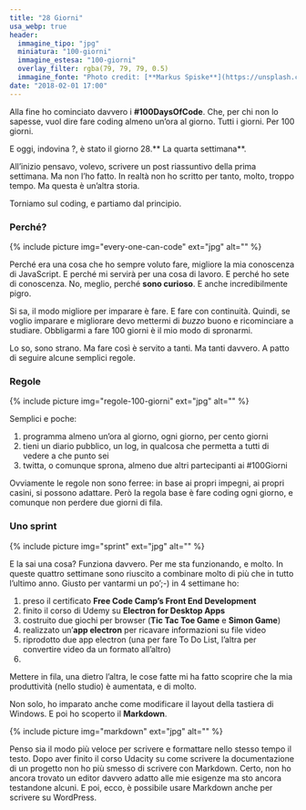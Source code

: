 ```yaml
---
title: "28 Giorni"
usa_webp: true
header:
  immagine_tipo: "jpg"
  miniatura: "100-giorni"
  immagine_estesa: "100-giorni"
  overlay_filter: rgba(79, 79, 79, 0.5)
  immagine_fonte: "Photo credit: [**Markus Spiske**](https://unsplash.com/@markusspiske)"
date: "2018-02-01 17:00"
---
```


Alla fine ho cominciato davvero i **#100DaysOfCode**. Che, per chi non lo sapesse, vuol dire fare coding almeno un’ora al giorno. Tutti i giorni. Per 100 giorni.

E oggi, indovina ?, è stato il giorno 28.** La quarta settimana**.

All’inizio pensavo, volevo, scrivere un post riassuntivo della prima settimana. Ma non l’ho fatto. In realtà non ho scritto per tanto, molto, troppo tempo. Ma questa è un’altra storia.

Torniamo sul coding, e partiamo dal principio.

### Perché?

{% include picture img="every-one-can-code" ext="jpg" alt="" %}

Perché era una cosa che ho sempre voluto fare, migliore la mia conoscenza di JavaScript. E perché mi servirà per una cosa di lavoro. E perché ho sete di conoscenza. No, meglio, perché **sono curioso**. E anche incredibilmente pigro.

Si sa, il modo migliore per imparare è fare. E fare con continuità. Quindi, se voglio imparare e migliorare devo mettermi di _buzzo_ buono e ricominciare a studiare. Obbligarmi a fare 100 giorni è il mio modo di spronarmi.

Lo so, sono strano. Ma fare così è servito a tanti. Ma tanti davvero. A patto di seguire alcune semplici regole.

### Regole

{% include picture img="regole-100-giorni" ext="jpg" alt="" %}

Semplici e poche:

  1. programma almeno un’ora al giorno, ogni giorno, per cento giorni
  2. tieni un diario pubblico, un log, in qualcosa che permetta a tutti di vedere a che punto sei
  3. twitta, o comunque sprona, almeno due altri partecipanti ai #100Giorni

Ovviamente le regole non sono ferree: in base ai propri impegni, ai propri casini, si possono adattare. Però la regola base è fare coding ogni giorno, e comunque non perdere due giorni di fila.

### Uno sprint

{% include picture img="sprint" ext="jpg" alt="" %}

E la sai una cosa? Funziona davvero. Per me sta funzionando, e molto. In queste quattro settimane sono riuscito a combinare molto di più che in tutto l’ultimo anno. Giusto per vantarmi un po’;-) in 4 settimane ho:

  1. preso il certificato **Free Code Camp’s Front End Development**
  2. finito il corso di Udemy su **Electron for Desktop Apps**
  3. costruito due giochi per browser (**Tic Tac Toe Game** e **Simon Game**)
  4. realizzato un’**app electron** per ricavare informazioni su file video
  5. riprodotto due app electron (una per fare To Do List, l’altra per convertire video da un formato all’altro)
  6.
Mettere in fila, una dietro l’altra, le cose fatte mi ha fatto scoprire che la mia produttività (nello studio) è aumentata, e di molto.

Non solo, ho imparato anche come modificare il layout della tastiera di Windows. E poi ho scoperto il **Markdown**.

{% include picture img="markdown" ext="jpg" alt="" %}

Penso sia il modo più veloce per scrivere e formattare nello stesso tempo il testo. Dopo aver finito il corso Udacity su come scrivere la documentazione di un progetto non ho più smesso di scrivere con Markdown. Certo, non ho ancora trovato un editor davvero adatto alle mie esigenze ma sto ancora testandone alcuni. E poi, ecco, è possibile usare Markdown anche per scrivere su WordPress.
